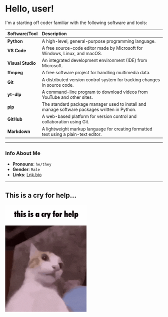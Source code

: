 # Hello, user!

I'm a starting off coder familiar with the following software and tools:

| Software/Tool | Description |
| :--- | :--- |
| **Python** | A high-level, general-purpose programming language. |
| **VS Code** | A free source-code editor made by Microsoft for Windows, Linux, and macOS. |
| **Visual Studio** | An integrated development environment (IDE) from Microsoft. |
| **ffmpeg** | A free software project for handling multimedia data. |
| **Git** | A distributed version control system for tracking changes in source code. |
| **yt-dlp** | A command-line program to download videos from YouTube and other sites. |
| **pip** | The standard package manager used to install and manage software packages written in Python. |
| **GitHub** | A web-based platform for version control and collaboration using Git. |
| **Markdown** | A lightweight markup language for creating formatted text using a plain-text editor. |

---

### Info About Me

* **Pronouns**: `he/they`
* **Gender**: `Male`
* **Links**: [Lnk.bio](https://lnk.at/ackozu)

---

## This is a cry for help...
[![This is a cry for help, Tenor Gif](/assets/cry-for-help-cat.png)](https://c.tenor.com/FqO06m-lHgEAAAAd/tenor.gif)
